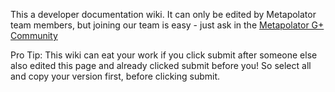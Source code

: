 This a developer documentation wiki. It can only be edited by Metapolator team members, but joining our team is easy - just ask in the [Metapolator G+ Community](https://plus.google.com/communities/110027004108709154749)

Pro Tip: This wiki can eat your work if you click submit after someone else also edited this page and already clicked submit before you! So select all and copy your version first, before clicking submit.